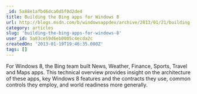 ```yaml
---
_id: 5a88e1afbd6dca0d5f0d2de4
title: Building the Bing apps for Windows 8
url: http://blogs.msdn.com/b/windowsappdev/archive/2013/01/21/building-the-bing-apps-for-windows-8.aspx
category: articles
slug: 'building-the-bing-apps-for-windows-8'
user_id: 5a83ce59d6eb0005c4ecda2c
createdOn: '2013-01-19T19:46:35.000Z'
tags: []
---
```


For Windows 8, the Bing team built News, Weather, Finance, Sports, Travel and Maps apps. This technical overview provides insight on the architecture of these apps, key Windows 8 features and the contracts they use, common controls they employ, and world readiness more generally.
